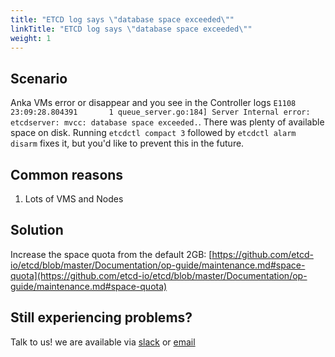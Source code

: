 ```yaml
---
title: "ETCD log says \"database space exceeded\""
linkTitle: "ETCD log says \"database space exceeded\""
weight: 1
---
```


## Scenario

Anka VMs error or disappear and you see in the Controller logs `E1108 23:09:28.804391       1 queue_server.go:184] Server Internal error: etcdserver: mvcc: database space exceeded.`. There was plenty of available space on disk. Running `etcdctl compact 3` followed by `etcdctl alarm disarm` fixes it, but you'd like to prevent this in the future.

## Common reasons

1. Lots of VMS and Nodes

## Solution

Increase the space quota from the default 2GB: [https://github.com/etcd-io/etcd/blob/master/Documentation/op-guide/maintenance.md#space-quota](https://github.com/etcd-io/etcd/blob/master/Documentation/op-guide/maintenance.md#space-quota)

## Still experiencing problems?

Talk to us! we are available via [slack](https://slack.veertu.com/) or [email](mailto:support@veertu.com)

